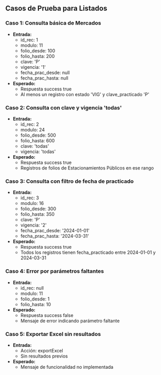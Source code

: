 ## Casos de Prueba para Listados

### Caso 1: Consulta básica de Mercados
- **Entrada:**
  - id_rec: 1
  - modulo: 11
  - folio_desde: 100
  - folio_hasta: 200
  - clave: 'P'
  - vigencia: '1'
  - fecha_prac_desde: null
  - fecha_prac_hasta: null
- **Esperado:**
  - Respuesta success true
  - Al menos un registro con estado 'VIG' y clave_practicado 'P'

### Caso 2: Consulta con clave y vigencia 'todas'
- **Entrada:**
  - id_rec: 2
  - modulo: 24
  - folio_desde: 500
  - folio_hasta: 600
  - clave: 'todas'
  - vigencia: 'todas'
- **Esperado:**
  - Respuesta success true
  - Registros de folios de Estacionamientos Públicos en ese rango

### Caso 3: Consulta con filtro de fecha de practicado
- **Entrada:**
  - id_rec: 3
  - modulo: 16
  - folio_desde: 300
  - folio_hasta: 350
  - clave: 'P'
  - vigencia: '2'
  - fecha_prac_desde: '2024-01-01'
  - fecha_prac_hasta: '2024-03-31'
- **Esperado:**
  - Respuesta success true
  - Todos los registros tienen fecha_practicado entre 2024-01-01 y 2024-03-31

### Caso 4: Error por parámetros faltantes
- **Entrada:**
  - id_rec: null
  - modulo: 11
  - folio_desde: 1
  - folio_hasta: 10
- **Esperado:**
  - Respuesta success false
  - Mensaje de error indicando parámetro faltante

### Caso 5: Exportar Excel sin resultados
- **Entrada:**
  - Acción: exportExcel
  - Sin resultados previos
- **Esperado:**
  - Mensaje de funcionalidad no implementada
